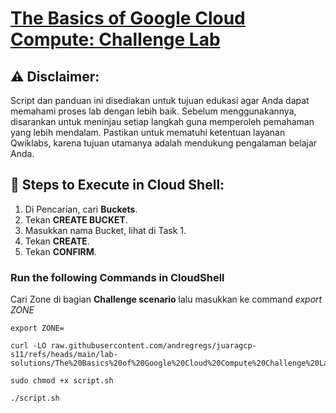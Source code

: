 # [The Basics of Google Cloud Compute: Challenge Lab](https://www.cloudskillsboost.google/course_templates/754/labs/461563)

## ⚠️ **Disclaimer:**
Script dan panduan ini disediakan untuk tujuan edukasi agar Anda dapat memahami proses lab dengan lebih baik. Sebelum menggunakannya, disarankan untuk meninjau setiap langkah guna memperoleh pemahaman yang lebih mendalam. Pastikan untuk mematuhi ketentuan layanan Qwiklabs, karena tujuan utamanya adalah mendukung pengalaman belajar Anda.

## 🚀 **Steps to Execute in Cloud Shell:**
1. Di Pencarian, cari **Buckets**.
2. Tekan **CREATE BUCKET**.
3. Masukkan nama Bucket, lihat di Task 1.
4. Tekan **CREATE**.
5. Tekan **CONFIRM**.

### Run the following Commands in CloudShell

Cari Zone di bagian **Challenge scenario** lalu masukkan ke command *export ZONE*
```
export ZONE=
```
```
curl -LO raw.githubusercontent.com/andregregs/juaragcp-s11/refs/heads/main/lab-solutions/The%20Basics%20of%20Google%20Cloud%20Compute%20Challenge%20Lab/script.sh

sudo chmod +x script.sh

./script.sh
```